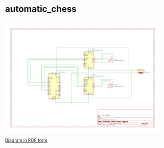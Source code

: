 # automatic_chess

##
<img src="./circuit_diagrams/Motor_Diagram.png">

[Diagram in PDF form](./circuit_diagrams/Motor_Diagram.pdf)